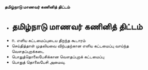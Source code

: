 **தமிழ்நாடு மாணவர் கணினித் திட்டம்**
- # தமிழ்நாடு மாணவர் கணினித் திட்டம்
- n. எளிய கட்டமைப்புடைய திறந்த கூடாரம்
- செய்தித்தாள் முதலியவை விற்பதற்கான எளிய கட்டமைப்பு வாய்ந்த வௌதப்புறக்கடை
- பொதுத்தொலைபேசிக்கான வௌதப்புறக் கட்டமைப்பு
- பொதுத் தொலைபேசி அமைவு.

